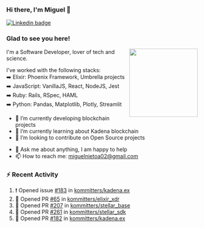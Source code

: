 ### Hi there, I'm Miguel 👋

<a href="https://linkedin.com/in/miguelnietoa/" target="_blank" rel="noopener noreferrer">
  <img src="https://img.shields.io/badge/-LinkedIn-0e76a8?style=flat-square&logo=Linkedin&logoColor=white" alt="Linkedin badge">
</a>
<!-- [![Website Badge](https://img.shields.io/badge/Website-3b5998?style=flat-square&logo=google-chrome&logoColor=white)](#notavailablenow#) 

<img src="https://i.imgur.com/tbrLrt5.gif" width=400 alt="Coding GIF" align="right"/>
-->


### Glad to see you here!
<a href="https://github.com/miguelnietoa"><img src="https://github-readme-stats.vercel.app/api?username=miguelnietoa&show_icons=true&hide_border=true&count_private=true&include_all_commits=true&theme=tokyonight" height="180em" align="right"/></a>
I'm a Software Developer, lover of tech and science. 

I've worked with the following stacks:\
➡️ Elixir: Phoenix Framework, Umbrella projects\
➡️ JavaScript: VanillaJS, React, NodeJS, Jest\
➡️ Ruby: Rails, RSpec, HAML\
➡️ Python: Pandas, Matplotlib, Plotly, Streamlit

- 🔭 I’m currently developing blockchain projects
- 🌱 I’m currently learning about Kadena blockchain
- 👯 I’m looking to contribute on Open Source projects
<!-- 
- 😄 I just finished a Machine Learning course! 
- 🤔 I’m looking for help with ...
-->
- 💬 Ask me about anything, I am happy to help
- 📫 How to reach me: miguelnietoa02@gmail.com


### ⚡ Recent Activity

<!--START_SECTION:activity-->
1. ❗️ Opened issue [#183](https://github.com/kommitters/kadena.ex/issues/183) in [kommitters/kadena.ex](https://github.com/kommitters/kadena.ex)
2. 💪 Opened PR [#65](https://github.com/kommitters/elixir_xdr/pull/65) in [kommitters/elixir_xdr](https://github.com/kommitters/elixir_xdr)
3. 💪 Opened PR [#207](https://github.com/kommitters/stellar_base/pull/207) in [kommitters/stellar_base](https://github.com/kommitters/stellar_base)
4. 💪 Opened PR [#261](https://github.com/kommitters/stellar_sdk/pull/261) in [kommitters/stellar_sdk](https://github.com/kommitters/stellar_sdk)
5. 💪 Opened PR [#182](https://github.com/kommitters/kadena.ex/pull/182) in [kommitters/kadena.ex](https://github.com/kommitters/kadena.ex)
<!--END_SECTION:activity-->
